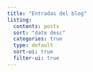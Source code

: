 ```yaml
---
title: "Entradas del blog"
listing:
  contents: posts
  sort: "date desc"
  categories: true
  type: default
  sort-ui: true
  filter-ui: true
---
```


